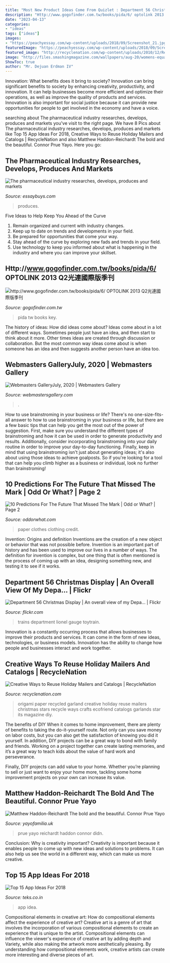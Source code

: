 ```yaml
---
title: "Most New Product Ideas Come From Quizlet : Department 56 Christmas Display"
description: "Http://www.gogofinder.com.tw/books/pida/6/ optolink 2013 q2光連國際版季刊"
date: "2023-04-13"
categories:
- "ideas"
tags: ["ideas"]
images:
- "https://peachyessay.com/wp-content/uploads/2018/09/Screenshot_21.jpg"
featuredImage: "https://peachyessay.com/wp-content/uploads/2018/09/Screenshot_21.jpg"
featured_image: "http://recyclenation.com/wp-content/uploads/2010/12/Recycled-Origami-Stars-Garland.jpg"
image: "http://files.smashingmagazine.com/wallpapers/aug-20/womens-equality-day/nocal/aug-20-womens-equality-day-nocal-1366x768.jpg"
ShowToc: true
author: "Mr. Dejuan Erdman IV"
---
```



Innovation: What benefits does it bring to society?
Innovation can bring significant benefits to society by enhancing creativity, productivity, and innovation. It can help businesses become more efficient and optimize their operations, as well as improve the quality of products and services. Innovation is also important for social justice because it can provide new opportunities for people to get involved in the economy and have a voice.

	

		
searching about The pharmaceutical industry researches, develops, produces and markets you've visit to the right page. We have 8 Pics about The pharmaceutical industry researches, develops, produces and markets like Top 15 App Ideas For 2018, Creative Ways to Reuse Holiday Mailers and Catalogs | RecycleNation and also Matthew Haddon-Reichardt The bold and the beautiful. Connor Prue Yayo. Here you go:
		
    
## The Pharmaceutical Industry Researches, Develops, Produces And Markets

<img loading=lazy src="https://peachyessay.com/wp-content/uploads/2018/09/Screenshot_21.jpg" onerror="this.onerror=null;this.src='https://tse1.mm.bing.net/th?id=OIP.ydZfFtt9vEJTLN8ZIXf1xwHaFR&amp;pid=15.1';" alt="The pharmaceutical industry researches, develops, produces and markets">

_Source: essaybuys.com_

>produces. 

	

Five Ideas to Help Keep You Ahead of the Curve
1. Remain organized and current with industry changes.
2. Keep up to date on trends and developments in your field.
3. Be prepared for opportunities that come your way.
4. Stay ahead of the curve by exploring new fads and trends in your field.
5. Use technology to keep you informed about what is happening in the industry and where you can improve your skillset.

    
## Http://www.gogofinder.com.tw/books/pida/6/ OPTOLINK 2013 Q2光連國際版季刊

<img loading=lazy src="http://www.gogofinder.com.tw/books/pida/6/s/1372218172irmj7ADf.jpg" onerror="this.onerror=null;this.src='https://tse4.mm.bing.net/th?id=OIP.z7-EeeQ_J0bsWZInD5bBvQHaKf&amp;pid=15.1';" alt="http://www.gogofinder.com.tw/books/pida/6/ OPTOLINK 2013 Q2光連國際版季刊">

_Source: gogofinder.com.tw_

>pida tw books key. 

	

The history of ideas: How did ideas come about?
Ideas come about in a lot of different ways. Sometimes people just have an idea, and then start to think about it more. Other times ideas are created through discussion or collaboration. But the most common way ideas come about is when someone has an idea and then suggests another person have an idea too.

    
## Webmasters GalleryJuly, 2020 | Webmasters Gallery

<img loading=lazy src="http://files.smashingmagazine.com/wallpapers/aug-20/womens-equality-day/nocal/aug-20-womens-equality-day-nocal-1366x768.jpg" onerror="this.onerror=null;this.src='https://tse3.mm.bing.net/th?id=OIP.YqbiicKtKflbhshx0UekcQHaEK&amp;pid=15.1';" alt="Webmasters GalleryJuly, 2020 | Webmasters Gallery">

_Source: webmastersgallery.com_

>. 

	

How to use brainstroming in your business or life?
There's no one-size-fits-all answer to how to use brainstroming in your business or life, but there are a few basic tips that can help you get the most out of the power of suggestion. First, make sure you understand the different types of brainstroming and how it can be used in order to generate productivity and results. Additionally, consider incorporating brainstroming into your daily routine in order to improve your day-to-day functioning. Finally, keep in mind that using brainstroming isn't just about generating ideas; it's also about using those ideas to achieve goalposts. So if you're looking for a tool that can help you climb higher as a business or individual, look no further than brainstroming!

    
## 10 Predictions For The Future That Missed The Mark | Odd Or What? | Page 2

<img loading=lazy src="http://oddorwhat.com/wp-content/uploads/2014/06/2-paper-clothes.jpg" onerror="this.onerror=null;this.src='https://tse3.mm.bing.net/th?id=OIP.EYIafGMIKBfB5flutkQd1AHaLI&amp;pid=15.1';" alt="10 Predictions For The Future That Missed The Mark | Odd or What? | Page 2">

_Source: oddorwhat.com_

>paper clothes clothing credit. 

	

Invention: Origins and definition
Inventions are the creation of a new object or behavior that was not possible before. Invention is an important part of history and has been used to improve our lives in a number of ways. The definition for invention is complex, but one thing that is often mentioned is the process of coming up with an idea, designing something new, and testing it to see if it works.

    
## Department 56 Christmas Display | An Overall View Of My Depa… | Flickr

<img loading=lazy src="https://c1.staticflickr.com/3/2265/2187779415_e3d0a7954a_b.jpg" onerror="this.onerror=null;this.src='https://tse1.mm.bing.net/th?id=OIP.nn_aOBxKEPtFChlYjxTUIgHaFj&amp;pid=15.1';" alt="Department 56 Christmas Display | An overall view of my Depa… | Flickr">

_Source: flickr.com_

>trains department lionel gauge toytrain. 

	

Innovation is a constantly occurring process that allows businesses to improve their products and services. It can come in the form of new ideas, technologies, or business models. Innovation has the ability to change how people and businesses interact and work together.

    
## Creative Ways To Reuse Holiday Mailers And Catalogs | RecycleNation

<img loading=lazy src="http://recyclenation.com/wp-content/uploads/2010/12/Recycled-Origami-Stars-Garland.jpg" onerror="this.onerror=null;this.src='https://tse2.mm.bing.net/th?id=OIP.X4NS2yrtaoJZvl3Kfvo0RQHaEi&amp;pid=15.1';" alt="Creative Ways to Reuse Holiday Mailers and Catalogs | RecycleNation">

_Source: recyclenation.com_

>origami paper recycled garland creative holiday reuse mailers christmas stars recycle ways crafts ecofriend catalogs garlands star its magazine diy. 

	

The benefits of DIY
When it comes to home improvement, there are plenty of benefits to taking the do-it-yourself route. Not only can you save money on labor costs, but you can also get the satisfaction of knowing you did it yourself.
In addition, DIY projects can be a great way to bond with family and friends. Working on a project together can create lasting memories, and it’s a great way to teach kids about the value of hard work and perseverance.

Finally, DIY projects can add value to your home. Whether you’re planning to sell or just want to enjoy your home more, tackling some home improvement projects on your own can increase its value.

    
## Matthew Haddon-Reichardt The Bold And The Beautiful. Connor Prue Yayo

<img loading=lazy src="https://cdn.shopify.com/s/files/1/2156/7915/articles/Connor_Prue_5_1200x900.jpg?v=1589458820" onerror="this.onerror=null;this.src='https://tse4.mm.bing.net/th?id=OIP.8nGrKCL7CrxcbLGF3MTRtAHaFj&amp;pid=15.1';" alt="Matthew Haddon-Reichardt The bold and the beautiful. Connor Prue Yayo">

_Source: yayofamilia.uk_

>prue yayo reichardt haddon connor didn. 

	

Conclusion: Why is creativity important?
Creativity is important because it enables people to come up with new ideas and solutions to problems. It can also help us see the world in a different way, which can make us more creative.

    
## Top 15 App Ideas For 2018

<img loading=lazy src="http://teks.co.in/site/blog/wp-content/uploads/2017/10/115_2018_app_idea.jpg" onerror="this.onerror=null;this.src='https://tse2.mm.bing.net/th?id=OIP.SMmZ-iBucvOkGXEU4YzFHQHaEK&amp;pid=15.1';" alt="Top 15 App Ideas For 2018">

_Source: teks.co.in_

>app idea. 

	

Compositional elements in creative art: How do compositional elements affect the experience of creative art?
Creative art is a genre of art that involves the incorporation of various compositional elements to create an experience that is unique to the artist. Compositional elements can influence the viewer's experience of creative art by adding depth and Variety, while also making the artwork more aesthetically pleasing. By understanding how compositional elements work, creative artists can create more interesting and diverse pieces of art.

